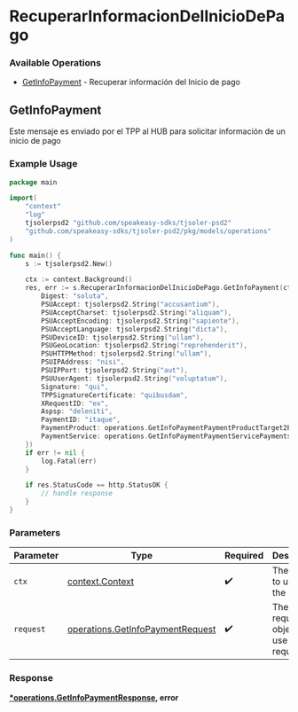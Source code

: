 # RecuperarInformacionDelInicioDePago

### Available Operations

* [GetInfoPayment](#getinfopayment) - Recuperar información del Inicio de pago

## GetInfoPayment

Este mensaje es enviado por el TPP al HUB para solicitar información de un inicio de pago

### Example Usage

```go
package main

import(
	"context"
	"log"
	tjsolerpsd2 "github.com/speakeasy-sdks/tjsoler-psd2"
	"github.com/speakeasy-sdks/tjsoler-psd2/pkg/models/operations"
)

func main() {
    s := tjsolerpsd2.New()

    ctx := context.Background()
    res, err := s.RecuperarInformacionDelInicioDePago.GetInfoPayment(ctx, operations.GetInfoPaymentRequest{
        Digest: "soluta",
        PSUAccept: tjsolerpsd2.String("accusantium"),
        PSUAcceptCharset: tjsolerpsd2.String("aliquam"),
        PSUAcceptEncoding: tjsolerpsd2.String("sapiente"),
        PSUAcceptLanguage: tjsolerpsd2.String("dicta"),
        PSUDeviceID: tjsolerpsd2.String("ullam"),
        PSUGeoLocation: tjsolerpsd2.String("reprehenderit"),
        PSUHTTPMethod: tjsolerpsd2.String("ullam"),
        PSUIPAddress: "nisi",
        PSUIPPort: tjsolerpsd2.String("aut"),
        PSUUserAgent: tjsolerpsd2.String("voluptatum"),
        Signature: "qui",
        TPPSignatureCertificate: "quibusdam",
        XRequestID: "ex",
        Aspsp: "deleniti",
        PaymentID: "itaque",
        PaymentProduct: operations.GetInfoPaymentPaymentProductTarget2Payments,
        PaymentService: operations.GetInfoPaymentPaymentServicePayments,
    })
    if err != nil {
        log.Fatal(err)
    }

    if res.StatusCode == http.StatusOK {
        // handle response
    }
}
```

### Parameters

| Parameter                                                                            | Type                                                                                 | Required                                                                             | Description                                                                          |
| ------------------------------------------------------------------------------------ | ------------------------------------------------------------------------------------ | ------------------------------------------------------------------------------------ | ------------------------------------------------------------------------------------ |
| `ctx`                                                                                | [context.Context](https://pkg.go.dev/context#Context)                                | :heavy_check_mark:                                                                   | The context to use for the request.                                                  |
| `request`                                                                            | [operations.GetInfoPaymentRequest](../../models/operations/getinfopaymentrequest.md) | :heavy_check_mark:                                                                   | The request object to use for the request.                                           |


### Response

**[*operations.GetInfoPaymentResponse](../../models/operations/getinfopaymentresponse.md), error**

